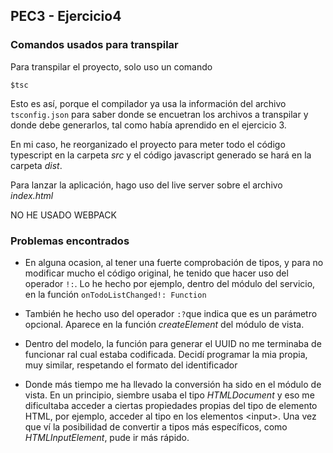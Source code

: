 ## PEC3 - Ejercicio4
### **Comandos usados para transpilar**
Para transpilar el proyecto, solo uso un comando 
```
$tsc
```
Esto es así, porque el compilador ya usa la información del archivo `tsconfig.json` para saber donde se encuetran los archivos a transpilar y donde debe generarlos, tal como había aprendido en el ejercicio 3.   

En mi caso, he reorganizado el proyecto para meter todo el código typescript en la carpeta _src_ y el código javascript generado se hará en la carpeta _dist_.   

Para lanzar la aplicación, hago uso del live server sobre el archivo _index.html_

NO HE USADO WEBPACK


### **Problemas encontrados**
- En alguna ocasion, al tener una fuerte comprobación de tipos, y para no modificar mucho el código original, he tenido que hacer uso del operador `!:`. Lo he hecho por ejemplo, dentro del módulo del servicio, en la función `onTodoListChanged!: Function`

- También he hecho uso del operador `:?`que indica que es un parámetro opcional. Aparece en la función _createElement_ del módulo de vista.

- Dentro del modelo, la función para generar el UUID no me terminaba de funcionar ral cual estaba codificada. Decidí programar la mia propia, muy similar, respetando el formato del identificador

- Donde más tiempo me ha llevado la conversión ha sido en el módulo de vista. En un principio, siembre usaba el tipo _HTMLDocument_ y eso me dificultaba acceder a ciertas propiedades propias del tipo de elemento HTML, por ejemplo, acceder al tipo en los elementos \<input>. Una vez que ví la posibilidad de convertir a tipos más específicos, como _HTMLInputElement_, pude ir más rápido.



